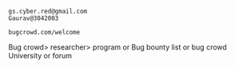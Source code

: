 
```

gs.cyber.red@gmail.com
Gaurav@3042003

bugcrowd.com/welcome 

```

Bug crowd> researcher> program or Bug bounty list or bug crowd University or forum
